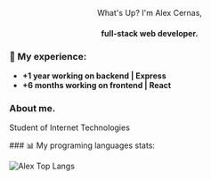 <div align="center">
   <p>What's Up? I'm Alex Cernas,</p>
  <h4>full-stack web developer.</h4>
</div>

### 📄 My experience:

- **+1 year working on backend | Express**
- **+6 months working on frontend | React**

### About me.

<p>Student of Internet Technologies</p>
### 📊 My programing languages stats:

![Alex Top Langs](https://github-readme-stats.vercel.app/api/top-langs/?username=AlexCernas2901&layout=compact)
